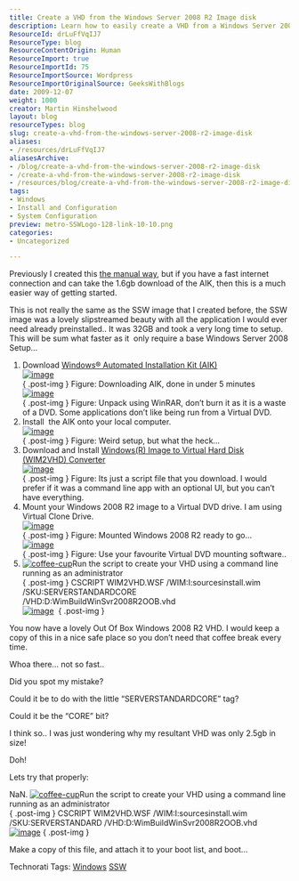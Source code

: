 ```yaml
---
title: Create a VHD from the Windows Server 2008 R2 Image disk
description: Learn how to easily create a VHD from a Windows Server 2008 R2 image disk with step-by-step instructions and essential tools. Simplify your setup today!
ResourceId: drLuFfVqIJ7
ResourceType: blog
ResourceContentOrigin: Human
ResourceImport: true
ResourceImportId: 75
ResourceImportSource: Wordpress
ResourceImportOriginalSource: GeeksWithBlogs
date: 2009-12-07
weight: 1000
creator: Martin Hinshelwood
layout: blog
resourceTypes: blog
slug: create-a-vhd-from-the-windows-server-2008-r2-image-disk
aliases:
- /resources/drLuFfVqIJ7
aliasesArchive:
- /blog/create-a-vhd-from-the-windows-server-2008-r2-image-disk
- /create-a-vhd-from-the-windows-server-2008-r2-image-disk
- /resources/blog/create-a-vhd-from-the-windows-server-2008-r2-image-disk
tags:
- Windows
- Install and Configuration
- System Configuration
preview: metro-SSWLogo-128-link-10-10.png
categories:
- Uncategorized

---
```

Previously I created this [the manual way](http://blog.hinshelwood.com/archive/2009/12/07/create-a-vhd-from-the-windows-7-image-disk.aspx), but if you have a fast internet connection and can take the 1.6gb download of the AIK, then this is a much easier way of getting started.

This is not really the same as the SSW image that I created before, the SSW image was a lovely slipstreamed beauty with all the application I would ever need already preinstalled.. It was 32GB and took a very long time to setup. This will be sum what faster as it  only require a base Windows Server 2008 Setup…

1. Download [Windows® Automated Installation Kit (AIK)](http://www.microsoft.com/downloads/details.aspx?displaylang=en&FamilyID=696dd665-9f76-4177-a811-39c26d3b3b34)  
    [![image](images/CreateaVHDfromtheWindowsServer2008Imaged_BA5E-image_thumb-9-9.png)](http://blog.hinshelwood.com/files/2011/05/GWB-WindowsLiveWriter-CreateaVHDfromtheWindowsServer2008Imaged_BA5E-image_2.png)  
   { .post-img }
   Figure: Downloading AIK, done in under 5 minutes  
    [![image](images/CreateaVHDfromtheWindowsServer2008Imaged_BA5E-image_thumb_1-2-2.png)](http://blog.hinshelwood.com/files/2011/05/GWB-WindowsLiveWriter-CreateaVHDfromtheWindowsServer2008Imaged_BA5E-image_4.png)   
   { .post-img }
   Figure: Unpack using WinRAR, don’t burn it as it is a waste of a DVD. Some applications don’t like being run from a Virtual DVD.
2. Install  the AIK onto your local computer.  
    [![image](images/CreateaVHDfromtheWindowsServer2008Imaged_BA5E-image_thumb_2-3-3.png)](http://blog.hinshelwood.com/files/2011/05/GWB-WindowsLiveWriter-CreateaVHDfromtheWindowsServer2008Imaged_BA5E-image_6.png)  
   { .post-img }
   Figure: Weird setup, but what the heck…
3. Download and Install [Windows(R) Image to Virtual Hard Disk (WIM2VHD) Converter](http://code.msdn.microsoft.com/wim2vhd/)  
    [![image](images/CreateaVHDfromtheWindowsServer2008Imaged_BA5E-image_thumb_5-6-6.png)](http://blog.hinshelwood.com/files/2011/05/GWB-WindowsLiveWriter-CreateaVHDfromtheWindowsServer2008Imaged_BA5E-image_12.png)  
   { .post-img }
   Figure: Its just a script file that you download. I would prefer if it was a command line app with an optional UI, but you can’t have everything.
4. Mount your Windows 2008 R2 image to a Virtual DVD drive. I am using Virtual Clone Drive.  
    [![image](images/CreateaVHDfromtheWindowsServer2008Imaged_BA5E-image_thumb_3-4-4.png)](http://blog.hinshelwood.com/files/2011/05/GWB-WindowsLiveWriter-CreateaVHDfromtheWindowsServer2008Imaged_BA5E-image_8.png)  
   { .post-img }
   Figure: Mounted Windows 2008 R2 ready to go…  
    [![image](images/CreateaVHDfromtheWindowsServer2008Imaged_BA5E-image_thumb_4-5-5.png)](http://blog.hinshelwood.com/files/2011/05/GWB-WindowsLiveWriter-CreateaVHDfromtheWindowsServer2008Imaged_BA5E-image_10.png)  
   { .post-img }
   Figure: Use your favourite Virtual DVD mounting software..
5. [![coffee-cup](images/CreateaVHDfromtheWindowsServer2008Imaged_BA5E-coffee-cup_thumb-1-1.jpg)](http://blog.hinshelwood.com/files/2011/05/GWB-WindowsLiveWriter-CreateaVHDfromtheWindowsServer2008Imaged_BA5E-coffee-cup_2.jpg)Run the script to create your VHD using a command line running as an administrator  
   { .post-img }
   CSCRIPT WIM2VHD.WSF /WIM:I:sourcesinstall.wim /SKU:SERVERSTANDARDCORE /VHD:D:WimBuildWinSvr2008R2OOB.vhd  
    [![image](images/CreateaVHDfromtheWindowsServer2008Imaged_BA5E-image_thumb_6-7-7.png)](http://blog.hinshelwood.com/files/2011/05/GWB-WindowsLiveWriter-CreateaVHDfromtheWindowsServer2008Imaged_BA5E-image_14.png) 
   { .post-img }

You now have a lovely Out Of Box Windows 2008 R2 VHD. I would keep a copy of this in a nice safe place so you don’t need that coffee break every time.

Whoa there… not so fast..

Did you spot my mistake?

Could it be to do with the little “SERVERSTANDARDCORE” tag?

Could it be the “CORE” bit?

I think so.. I was just wondering why my resultant VHD was only 2.5gb in size!

Doh!

Lets try that properly:

NaN. [![coffee-cup](images/CreateaVHDfromtheWindowsServer2008Imaged_BA5E-coffee-cup_thumb-1-1.jpg)](http://blog.hinshelwood.com/files/2011/05/GWB-WindowsLiveWriter-CreateaVHDfromtheWindowsServer2008Imaged_BA5E-coffee-cup_2.jpg)Run the script to create your VHD using a command line running as an administrator  
{ .post-img }
CSCRIPT WIM2VHD.WSF /WIM:I:sourcesinstall.wim /SKU:SERVERSTANDARD /VHD:D:WimBuildWinSvr2008R2OOB.vhd  
 [![image](images/CreateaVHDfromtheWindowsServer2008Imaged_BA5E-image_thumb_7-8-8.png)](http://blog.hinshelwood.com/files/2011/05/GWB-WindowsLiveWriter-CreateaVHDfromtheWindowsServer2008Imaged_BA5E-image_16.png)
{ .post-img }

Make a copy of this file, and attach it to your boot list, and boot…

Technorati Tags: [Windows](http://technorati.com/tags/Windows) [SSW](http://technorati.com/tags/SSW)
